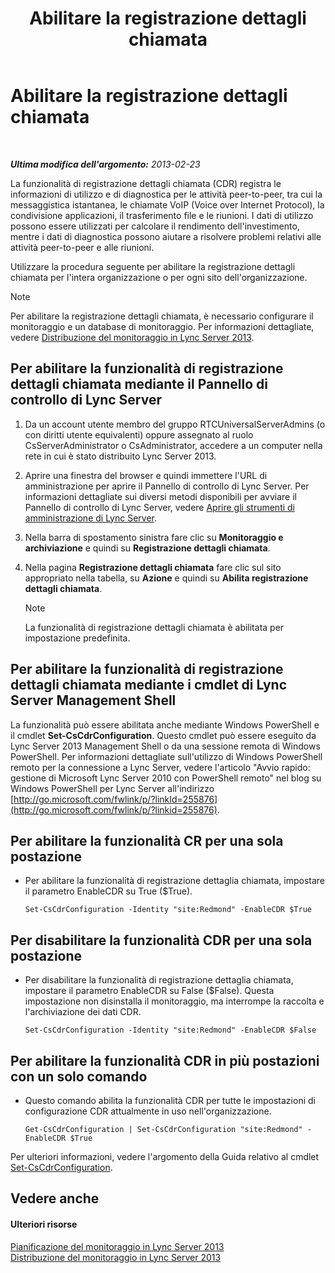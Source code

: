 ﻿---
title: Abilitare la registrazione dettagli chiamata
TOCTitle: Abilitare la registrazione dettagli chiamata
ms:assetid: 3b28e432-596f-45a5-a070-577d6fa748d9
ms:mtpsurl: https://technet.microsoft.com/it-it/library/Gg520980(v=OCS.15)
ms:contentKeyID: 49300247
ms.date: 08/24/2015
mtps_version: v=OCS.15
ms.translationtype: HT
---

# Abilitare la registrazione dettagli chiamata

 

_**Ultima modifica dell'argomento:** 2013-02-23_

La funzionalità di registrazione dettagli chiamata (CDR) registra le informazioni di utilizzo e di diagnostica per le attività peer-to-peer, tra cui la messaggistica istantanea, le chiamate VoIP (Voice over Internet Protocol), la condivisione applicazioni, il trasferimento file e le riunioni. I dati di utilizzo possono essere utilizzati per calcolare il rendimento dell'investimento, mentre i dati di diagnostica possono aiutare a risolvere problemi relativi alle attività peer-to-peer e alle riunioni.

Utilizzare la procedura seguente per abilitare la registrazione dettagli chiamata per l'intera organizzazione o per ogni sito dell'organizzazione.


> [!NOTE]
> Per abilitare la registrazione dettagli chiamata, è necessario configurare il monitoraggio e un database di monitoraggio. Per informazioni dettagliate, vedere <A href="lync-server-2013-deploying-monitoring.md">Distribuzione del monitoraggio in Lync Server 2013</A>.



## Per abilitare la funzionalità di registrazione dettagli chiamata mediante il Pannello di controllo di Lync Server

1.  Da un account utente membro del gruppo RTCUniversalServerAdmins (o con diritti utente equivalenti) oppure assegnato al ruolo CsServerAdministrator o CsAdministrator, accedere a un computer nella rete in cui è stato distribuito Lync Server 2013.

2.  Aprire una finestra del browser e quindi immettere l'URL di amministrazione per aprire il Pannello di controllo di Lync Server. Per informazioni dettagliate sui diversi metodi disponibili per avviare il Pannello di controllo di Lync Server, vedere [Aprire gli strumenti di amministrazione di Lync Server](lync-server-2013-open-lync-server-administrative-tools.md).

3.  Nella barra di spostamento sinistra fare clic su **Monitoraggio e archiviazione** e quindi su **Registrazione dettagli chiamata**.

4.  Nella pagina **Registrazione dettagli chiamata** fare clic sul sito appropriato nella tabella, su **Azione** e quindi su **Abilita registrazione dettagli chiamata**.
    

    > [!NOTE]
    > La funzionalità di registrazione dettagli chiamata è abilitata per impostazione predefinita.



## Per abilitare la funzionalità di registrazione dettagli chiamata mediante i cmdlet di Lync Server Management Shell

La funzionalità può essere abilitata anche mediante Windows PowerShell e il cmdlet **Set-CsCdrConfiguration**. Questo cmdlet può essere eseguito da Lync Server 2013 Management Shell o da una sessione remota di Windows PowerShell. Per informazioni dettagliate sull'utilizzo di Windows PowerShell remoto per la connessione a Lync Server, vedere l'articolo "Avvio rapido: gestione di Microsoft Lync Server 2010 con PowerShell remoto" nel blog su Windows PowerShell per Lync Server all'indirizzo [http://go.microsoft.com/fwlink/p/?linkId=255876](http://go.microsoft.com/fwlink/p/?linkid=255876).

## Per abilitare la funzionalità CR per una sola postazione

  - Per abilitare la funzionalità di registrazione dettaglia chiamata, impostare il parametro EnableCDR su True ($True).
    
        Set-CsCdrConfiguration -Identity "site:Redmond" -EnableCDR $True

## Per disabilitare la funzionalità CDR per una sola postazione

  - Per disabilitare la funzionalità di registrazione dettaglia chiamata, impostare il parametro EnableCDR su False ($False). Questa impostazione non disinstalla il monitoraggio, ma interrompe la raccolta e l'archiviazione dei dati CDR.
    
        Set-CsCdrConfiguration -Identity "site:Redmond" -EnableCDR $False

## Per abilitare la funzionalità CDR in più postazioni con un solo comando

  - Questo comando abilita la funzionalità CDR per tutte le impostazioni di configurazione CDR attualmente in uso nell'organizzazione.
    
        Get-CsCdrConfiguration | Set-CsCdrConfiguration "site:Redmond" -EnableCDR $True

Per ulteriori informazioni, vedere l'argomento della Guida relativo al cmdlet [Set-CsCdrConfiguration](https://docs.microsoft.com/en-us/powershell/module/skype/Set-CsCdrConfiguration).

## Vedere anche

#### Ulteriori risorse

[Pianificazione del monitoraggio in Lync Server 2013](lync-server-2013-planning-for-monitoring.md)  
[Distribuzione del monitoraggio in Lync Server 2013](lync-server-2013-deploying-monitoring.md)

